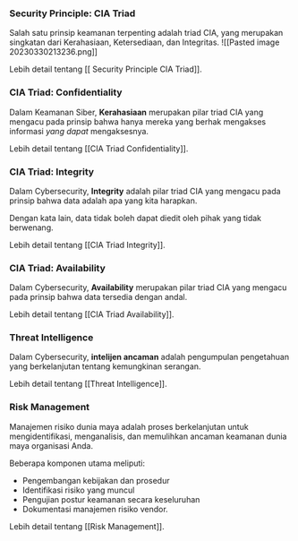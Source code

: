 ### Security Principle: CIA Triad

Salah satu prinsip keamanan terpenting adalah triad CIA, yang merupakan singkatan dari Kerahasiaan, Ketersediaan, dan Integritas.
![[Pasted image 20230330213236.png]]

Lebih detail tentang [[ Security Principle CIA Triad]].

### CIA Triad: Confidentiality

Dalam Keamanan Siber, **Kerahasiaan** merupakan pilar triad CIA yang mengacu pada prinsip bahwa hanya mereka yang berhak mengakses informasi _yang dapat_ mengaksesnya.

Lebih detail tentang [[CIA Triad Confidentiality]].

### CIA Triad: Integrity

Dalam Cybersecurity, **Integrity** adalah pilar triad CIA yang mengacu pada prinsip bahwa data adalah apa yang kita harapkan.

Dengan kata lain, data tidak boleh dapat diedit oleh pihak yang tidak berwenang.

Lebih detail tentang [[CIA Triad Integrity]].

### CIA Triad: Availability

Dalam Cybersecurity, **Availability** merupakan pilar triad CIA yang mengacu pada prinsip bahwa data tersedia dengan andal.

Lebih detail tentang [[CIA Triad Availability]].

### Threat Intelligence

Dalam Cybersecurity, **intelijen ancaman** adalah pengumpulan pengetahuan yang berkelanjutan tentang kemungkinan serangan.

Lebih detail tentang [[Threat Intelligence]].

### Risk Management

Manajemen risiko dunia maya adalah proses berkelanjutan untuk mengidentifikasi, menganalisis, dan memulihkan ancaman keamanan dunia maya organisasi Anda.

Beberapa komponen utama meliputi:

-   Pengembangan kebijakan dan prosedur
-   Identifikasi risiko yang muncul
-   Pengujian postur keamanan secara keseluruhan
-   Dokumentasi manajemen risiko vendor.

Lebih detail tentang [[Risk Management]].